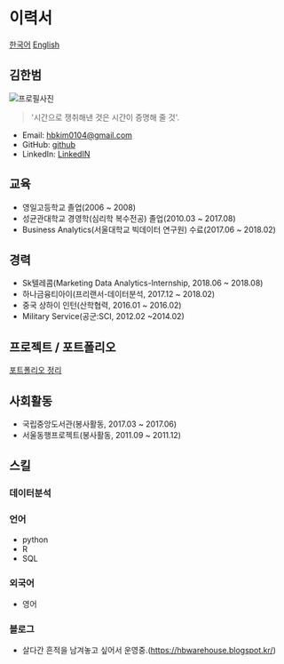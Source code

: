 # 이력서

[한국어](./README.md) [English](./README_en.md)

## 김한범
![프로필사진](https://github.com/hbkimhbkim/Resume/blob/master/images/hbkim.JPG)

>'시간으로 쟁취해낸 것은 시간이 증명해 줄 것'. <br/>

- Email: hbkim0104@gmail.com
- GitHub: [github](https://github.com/hbkimhbkim)
- LinkedIn: [LinkedIN](https://www.linkedin.com/in/hanbum-kim-a2b08b163/)

## 교육
- 영일고등학교 졸업(2006 ~ 2008)
- 성균관대학교 경영학(심리학 복수전공) 졸업(2010.03 ~ 2017.08)
- Business Analytics(서울대학교 빅데이터 연구원) 수료(2017.06 ~ 2018.02)

## 경력
- Sk텔레콤(Marketing Data Analytics-Internship, 2018.06 ~ 2018.08)
- 하나금융티아이(프리랜서-데이터분석, 2017.12 ~ 2018.02)
- 중국 상하이 인턴(산학협력, 2016.01 ~ 2016.02)
- Military Service(공군:SCI, 2012.02 ~2014.02)

## 프로젝트 / 포트폴리오
[포트폴리오 정리](github.com/hbkimhbkim/Portfolio_ML)

## 사회활동
- 국립중앙도서관(봉사활동, 2017.03 ~ 2017.06)
- 서울동행프로젝트(봉사활동, 2011.09 ~ 2011.12)

## 스킬
### 데이터분석
### 언어
- python
- R
- SQL

### 외국어
- 영어

### 블로그
- 살다간 흔적을 남겨놓고 싶어서 운영중.(https://hbwarehouse.blogspot.kr/)
